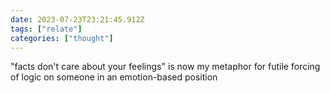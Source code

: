 ```yaml
---
date: 2023-07-23T23:21:45.912Z
tags: ["relate"]
categories: ["thought"]
---
```

"facts don't care about your feelings" is now my metaphor for futile forcing of logic on someone in an emotion-based position
